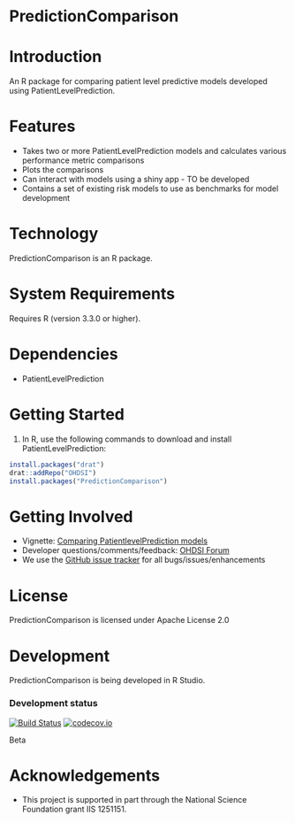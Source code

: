 PredictionComparison
======================

  Introduction
============
  An R package for comparing patient level predictive models developed using PatientLevelPrediction.

Features
========
  - Takes two or more PatientLevelPrediction models and calculates various performance metric comparisons
  - Plots the comparisons
  - Can interact with models using a shiny app - TO be developed
  - Contains a set of existing risk models to use as benchmarks for model development

  Technology
==========
  PredictionComparison is an R package.

System Requirements
===================
  Requires R (version 3.3.0 or higher).

Dependencies
============
  * PatientLevelPrediction

Getting Started
===============
  1. In R, use the following commands to download and install PatientLevelPrediction:

  ```r
install.packages("drat")
drat::addRepo("OHDSI")
install.packages("PredictionComparison")
```

  Getting Involved
================
  * Vignette: [Comparing PatientlevelPrediction models](https://github.com/OHDSI/PatientLevelPrediction/blob/master/inst/doc/BuildingPredictiveModels.pdf)
  * Developer questions/comments/feedback: <a href="http://forumBuildingPredictiveModels.pdfs.ohdsi.org/c/developers">OHDSI Forum</a>
  * We use the <a href="../../issues">GitHub issue tracker</a> for all bugs/issues/enhancements

License
=======
  PredictionComparison is licensed under Apache License 2.0

Development
===========
  PredictionComparison is being developed in R Studio.

### Development status
[![Build Status](https://travis-ci.org/OHDSI/PatientLevelPrediction.svg?branch=master)](https://travis-ci.org/OHDSI/PatientLevelPrediction)
[![codecov.io](https://codecov.io/github/OHDSI/PatientLevelPrediction/coverage.svg?branch=master)](https://codecov.io/github/OHDSI/PatientLevelPrediction?branch=master)

Beta

# Acknowledgements
- This project is supported in part through the National Science Foundation grant IIS 1251151.

